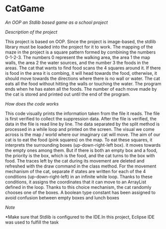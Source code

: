 # CatGame
*An OOP an Stdlib based game as a school project*

*Description of the project*

This project is based on OOP. Since the project is image-based, the stdlib library must be loaded into the project for it to work. 
The mapping of the maze in the project is a square pattern formed by combining the numbers 0-1-2-3. The numbers 0 represent the walking area, the area 1 the map walls, the area 2 the water sources, and the number 3 the foods in the areas. 
The cat that wants to find food scans the 4 squares around it. If there is food in the area it is combing, it will head towards the food, otherwise, it should move towards the directions where there is no wall or water. 
The cat eats all the food without hitting the walls or touching the water. 
The program ends when he has eaten all the foods. The number of each move made by the cat is stored and printed out until the end of the program.

*How does the code works* 

This code visually prints the information taken from the file it reads.
The file is first verified to collect the suppression data.
After the file is verified, the data in the file is read line by line.
The data separated by the split method is processed in a while loop and printed on the screen.
The visual we come across is the map / world where our imaginary cat will move.
The aim of our cat is to eat the food (pink squares) on the map.
To eat these squares, it interprets the surrounding boxes (up-down-right-left box).
it moves towards the empty ones among them.
But if there is both an empty box and a food, the priority is the box, which is the food, and the cat turns to the box with food.
The traces left by the cat during its movement are deleted and refreshed with the draw command in the class method.
For the movement mechanism of the cat, separate if states are written for each of the 4 conditions (up-down-right-left) in an infinite while loop.
Thanks to these conditions, it assigns the coordinates that it can move to an ArrayList defined in the loop.
Thanks to this choice mechanism, the cat randomly chooses one of the boxes.
A boolean type constant has been assigned to avoid confusion between empty boxes and lunch boxes

*Note*

*Make sure that Stdlib is configured to the IDE.In this project, Eclipse IDE was used to fulfill the task

